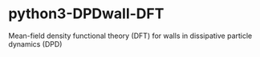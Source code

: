 # python3-DPDwall-DFT
Mean-field density functional theory (DFT) for walls in dissipative particle dynamics (DPD)

